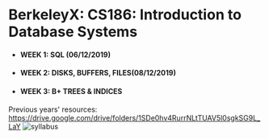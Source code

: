 # BerkeleyX: CS186: Introduction to Database Systems

- #### WEEK 1: SQL (06/12/2019)
- #### WEEK 2: DISKS, BUFFERS, FILES(08/12/2019)
- #### WEEK 3: B+ TREES & INDICES

Previous years' resources: 
https://drive.google.com/drive/folders/1SDe0hv4RurrNLtTUAV5l0sgkSG9L_LaY
![syllabus](https://github.com/teenbress/Still_Hungry_Still_Foolish/blob/master/BerkeleyX:%20CS186:%20Database%20Systems/images/CS186%20SYLLABUS.png)


